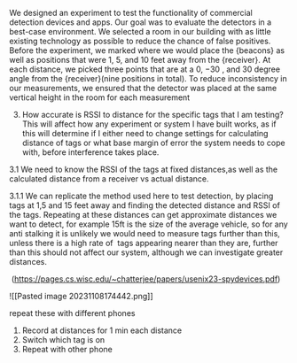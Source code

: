 We designed an experiment to test the
functionality of commercial detection devices and apps. Our
goal was to evaluate the detectors in a best-case environment.
We selected a room in our building with as little existing
technology as possible to reduce the chance of false positives.
Before the experiment, we marked where we would place the
{beacons} as well as positions that were 1, 5, and 10 feet
away from the {receiver}. At each distance, we picked three
points that are at a 0, −30 , and 30 degree angle from the {receiver}(nine positions in total). To reduce inconsistency in
our measurements, we ensured that the detector was placed at
the same vertical height in the room for each measurement

3. How accurate is RSSI to distance for the specific tags that I am testing? This will affect how any experiment or system I have built works, as if this will determine if I either need to change settings for calculating distance of tags or what base margin of error the system needs to cope with, before interference takes place.

3.1 We need to know the RSSI of the tags at fixed distances,as well as the calculated distance from a receiver vs actual distance.

3.1.1 We can replicate the method used here to test detection, by placing tags at 1,5 and 15 feet away and finding the detected distance and RSSI of the tags. Repeating at these distances can get approximate distances we want to detect, for example 15ft is the size of the average vehicle, so for any anti stalking it is unlikely we would need to measure tags further than this, unless there is a high rate of  tags appearing nearer than they are, further than this should not affect our system, although we can investigate greater distances.

 (https://pages.cs.wisc.edu/~chatterjee/papers/usenix23-spydevices.pdf)

![[Pasted image 20231108174442.png]]

repeat these with different phones


1.  Record at distances for 1 min each distance
2.  Switch which tag is on
3.   Repeat with other phone


